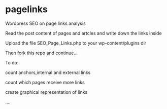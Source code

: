 # pagelinks
Wordpress SEO on page links analysis

Read the post content of pages and artcles and write down the links inside

Upload the file SEO_Page_Links.php to your wp-content/plugins dir

Then fork this repo and continue...

To do:

count anchors,internal and external links

count which pages receive more links

create graphical representation of links

....
